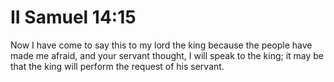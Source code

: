 # II Samuel 14:15

Now I have come to say this to my lord the king because the people have made me afraid, and your servant thought, I will speak to the king; it may be that the king will perform the request of his servant.
